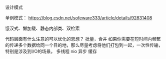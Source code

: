 设计模式

单例模式：
https://blog.csdn.net/sofeware333/article/details/92831408

饿汉式、懒加载、静态内部类、双检索

代码层面有什么注意的可以优化的思想？
批量，合并  如果你需要在短时间内频繁的传递多个数据给同一个目的地，那么尽量考虑将他们打包到一起，一次性传输，特别是涉及到I/O的场景。
多线程
nio 异步
缓存